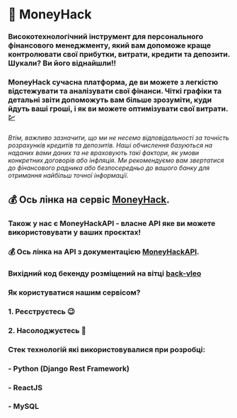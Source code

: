 # :money_with_wings: MoneyHack

### Високотехнологічний інструмент для персонального фінансового менеджменту, який вам допоможе краще контролювати свої прибутки, витрати, кредити та депозити. Шукали? Ви його віднайшли!!

### MoneyHack сучасна платформа, де ви можете з легкістю відстежувати та аналізувати свої фінанси. Чіткі графіки та детальні звіти допоможуть вам більше зрозуміти, куди йдуть ваші гроші, і як ви можете оптимізувати свої витрати. :chart:

###### Втім, важливо зазначити, що ми не несемо відповідальності за точність розрахунків кредитів та депозитів. Наші обчислення базуються на наданих вами даних та не враховують такі фактори, як умови конкретних договорів або інфляція. Ми рекомендуємо вам звертатися до фінансового радника або безпосередньо до вашого банку для отримання найбільш точної інформації.

## :moneybag: Ось лінка на сервіс [MoneyHack](https://money-hack.vercel.app/).

### Також у нас є MoneyHackAPI - власне API яке ви можете використовувати у ваших проєктах!
### :moneybag: Ось лінка на API з документацією [MoneyHackAPI](https://moneyhack.brainstormingapplication.com/).
### Вихідний код бекенду розміщений на вітці [back-vleo](https://github.com/Vleo4/MoneyHack/tree/back-vleo)
### Як користуватися нашим сервісом?

### 1. Реєструєтесь :wink:
### 2. Насолоджуєтесь :smiling_face_with_three_hearts:

### Стек технологій які використовувалися при розробці:

### - Python (Django Rest Framework)
### - ReactJS
### - MySQL